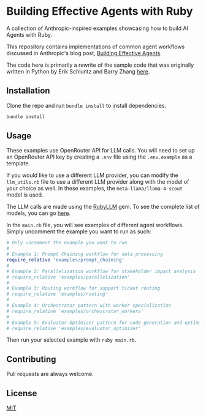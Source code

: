 # Building Effective Agents with Ruby

A collection of Anthropic-inspired examples showcasing how to build AI Agents with Ruby.

This repository contains implementations of common agent
workflows discussed in Anthropic's blog post, [Building Effective Agents](https://www.anthropic.com/engineering/building-effective-agents).

The code here is primarily a rewrite of the sample code
that was originally written in Python by Erik Schluntz and Barry Zhang [here](https://github.com/anthropics/anthropic-cookbook/tree/main/patterns/agents).

## Installation

Clone the repo and run `bundle install` to install dependencies.

```bash
bundle install
```

## Usage

These examples use OpenRouter API for LLM calls. You will need to set up an OpenRouter API key by creating a `.env` file using the `.env.example` as a template.

If you would like to use a different LLM provider, you can modify the `llm_utils.rb` file to use a different LLM provider along with the model of your choice as well. In these
examples, the `meta-llama/llama-4-scout` model is used.

The LLM calls are made using the [RubyLLM](https://github.com/crmne/ruby_llm) gem. To see the complete list of models, you can go [here](https://rubyllm.com/guides/available-models).

In the `main.rb` file, you will see examples of different
agent workflows. Simply uncomment the example you want to run as such:

```ruby
# Only uncomment the example you want to run
# 
# Example 1: Prompt Chaining workflow for data processing
require_relative 'examples/prompt_chaining'
# 
# Example 2: Parallelization workflow for stakeholder impact analysis
# require_relative 'examples/parallelization'
# 
# Example 3: Routing workflow for support ticket routing
# require_relative 'examples/routing'
# 
# Example 4: Orchestrator pattern with worker specialization
# require_relative 'examples/orchestrator_workers'
# 
# Example 5: Evaluator-Optimizer pattern for code generation and optimization
# require_relative 'examples/evaluator_optimizer'
```

Then run your selected example with `ruby main.rb`.

## Contributing

Pull requests are always welcome.

## License

[MIT](https://choosealicense.com/licenses/mit/)